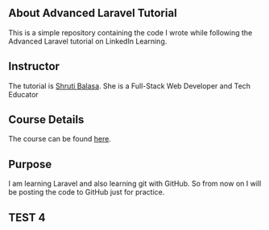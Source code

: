 ## About Advanced Laravel Tutorial 

This is a simple repository containing the code I wrote while following the Advanced Laravel tutorial on LinkedIn Learning.

## Instructor

The tutorial is <a href="https://www.linkedin.com/learning/instructors/shruti-balasa" target="_blank">Shruti Balasa</a>. She is a Full-Stack Web Developer and Tech Educator

## Course Details

The course can be found <a href="https://www.linkedin.com/learning/advanced-laravel-22373805">here</a>.

## Purpose

I am learning Laravel and also learning git with GitHub. So from now on I will be posting the code to GitHub just for practice.

## TEST 4